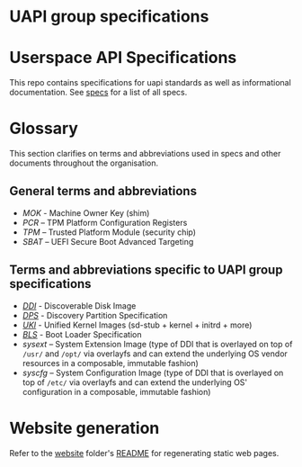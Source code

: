 # UAPI group specifications


# Userspace API Specifications

This repo contains specifications for uapi standards as well as informational documentation.
See [specs](specs/) for a list of all specs.

# Glossary

This section clarifies on terms and abbreviations used in specs and other documents throughout the organisation.

## General terms and abbreviations
- *MOK* - Machine Owner Key (shim)
- *PCR* – TPM Platform Configuration Registers
- *TPM* – Trusted Platform Module (security chip)
- *SBAT* – UEFI Secure Boot Advanced Targeting

## Terms and abbreviations specific to UAPI group specifications
- [*DDI*](specs/discoverable_partitions_specification.md) - Discoverable Disk Image
- [*DPS*](specs/discoverable_partitions_specification.md) - Discovery Partition Specification
- [*UKI*](specs/boot_loader_specification.md) - Unified Kernel Images (sd-stub + kernel + initrd + more)
- [*BLS*](specs/boot_loader_specification.md) - Boot Loader Specification
- *sysext* – System Extension Image (type of DDI that is overlayed on top of `/usr/` and `/opt/` via overlayfs and can extend the underlying OS vendor resources in a composable, immutable fashion)
- *syscfg* – System Configuration Image (type of DDI that is overlayed on top of `/etc/` via overlayfs and can extend the underlying OS' configuration in a composable, immutable fashion)

# Website generation

Refer to the [website](website/) folder's [README](website/README.md) for regenerating static web pages.
